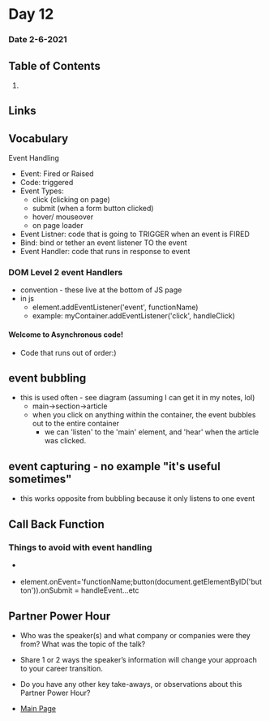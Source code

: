 # Day 12
### Date 2-6-2021
  
## Table of Contents
1. []()

## Links

## Vocabulary

Event Handling

- Event: Fired or Raised
- Code: triggered
- Event Types: 
  - click (clicking on page)
  - submit (when a form button clicked)
  - hover/ mouseover
  - on page loader
- Event Listner: code that is going to TRIGGER when an event is FIRED
- Bind: bind or tether an event listener TO the event
- Event Handler: code that runs in response to event

### DOM Level 2 event Handlers
- convention - these live at the bottom of JS page
- in js
    - element.addEventListener('event', functionName)
    - example: myContainer.addEventListener('click', handleClick)
#### Welcome to Asynchronous code!
- Code that runs out of order:)


## event bubbling 
- this is used often - see diagram (assuming I can get it in my notes, lol)
    - main->section->article
    - when you click on anything within the container, the event bubbles out to the entire container
      - we can 'listen' to the 'main' element, and 'hear' when the article was clicked.

## event capturing - no example "it's useful sometimes"
  - this works opposite from bubbling because it only listens to one event

## Call Back Function



### Things to avoid with event handling
- <article onClick='handleClick'> 
- element.onEvent='functionName;button(document.getElementByID('button')).onSubmit = handleEvent...etc

## Partner Power Hour
- Who was the speaker(s) and what company or companies were they from? What was the topic of the talk?

- Share 1 or 2 ways the speaker’s information will change your approach to your career transition.

- Do you have any other key take-aways, or observations about this Partner Power Hour?



- [Main Page](https://jinman36.github.io/reading-notes/)